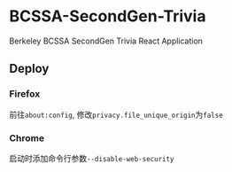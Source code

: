 # BCSSA-SecondGen-Trivia
 Berkeley BCSSA SecondGen Trivia React Application

## Deploy
### Firefox
前往`about:config`, 修改`privacy.file_unique_origin`为`false`

### Chrome
启动时添加命令行参数`--disable-web-security`
